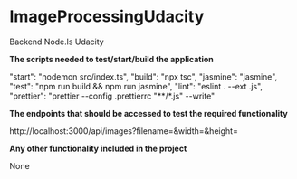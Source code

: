 # ImageProcessingUdacity
Backend Node.ls Udacity 

**The scripts needed to test/start/build the application**

"start": "nodemon src/index.ts",
"build": "npx tsc",
"jasmine": "jasmine",
"test": "npm run build && npm run jasmine",
"lint": "eslint . --ext .js",
"prettier": "prettier --config .prettierrc \"**/*.js\" --write"

**The endpoints that should be accessed to test the required functionality**

http://localhost:3000/api/images?filename=&width=&height=

**Any other functionality included in the project**

None

